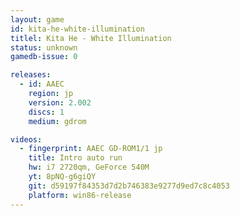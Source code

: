 ```yaml
---
layout: game
id: kita-he-white-illumination
titlel: Kita He - White Illumination
status: unknown
gamedb-issue: 0

releases:
  - id: AAEC
    region: jp
    version: 2.002
    discs: 1
    medium: gdrom

videos:
  - fingerprint: AAEC GD-ROM1/1 jp
    title: Intro auto run
    hw: i7 2720qm, GeForce 540M
    yt: 8pNQ-g6giQY
    git: d59197f84353d7d2b746383e9277d9ed7c8c4053
    platform: win86-release
---
```


